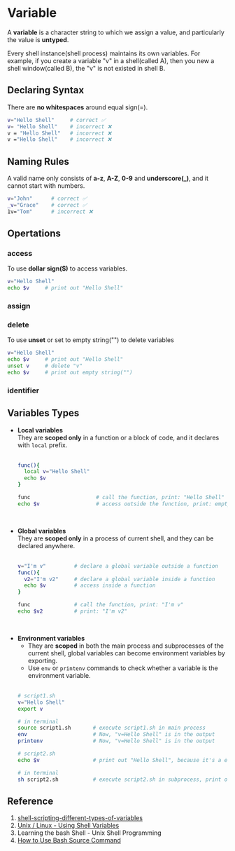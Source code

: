 # Variable
A **variable** is a character string to which we assign a value, and particularly the value is **untyped**. 

Every shell instance(shell process) maintains its own variables. For example, if you create a variable "v" in a shell(called A), then you new a shell window(called B), the "v" is not existed in shell B.

## Declaring Syntax
There are **no whitespaces** around equal sign(=).<br/>
```bash showLineNumbers
v="Hello Shell"     # correct ✅
v= "Hello Shell"    # incorrect ❌
v = "Hello Shell"   # incorrect ❌
v ="Hello Shell"    # incorrect ❌
```

## Naming Rules
A valid name only consists of **a-z**, **A-Z**, **0-9** and **underscore(_)**, and it cannot start with numbers.<br/>
```bash showLineNumbers
v="John"      # correct ✅
_v="Grace"    # correct ✅
1v="Tom"      # incorrect ❌
```

## Opertations
### access
To use **dollar sign($)** to access variables.
```bash showLineNumbers
v="Hello Shell"
echo $v     # print out "Hello Shell"
```
### assign
### delete
To use **unset** or set to empty string("") to delete variables
```bash showLineNumbers
v="Hello Shell"
echo $v     # print out "Hello Shell"
unset v     # delete "v"
echo $v     # print out empty string("")
```

### identifier


## Variables Types
- **Local variables**<br/>
They are **scoped only** in a function or a block of code, and it declares with `local` prefix.<br/><br/>
    ```bash showLineNumbers
    func(){
      local v="Hello Shell"
      echo $v               
    }
    
    func                     # call the function, print: "Hello Shell"             
    echo $v                  # access outside the function, print: empty string("")
    ```
    
<br/>

- **Global variables**<br/>
They are **scoped only** in a process of current shell, and they can be declared anywhere.<br/><br/>
    ```bash showLineNumbers
    v="I'm v"         # declare a global variable outside a function
    func(){
      v2="I'm v2"     # declare a global variable inside a function
      echo $v         # access inside a function
    }
   
    func              # call the function, print: "I'm v"             
    echo $v2          # print: "I'm v2"
    ```

<br/>

- **Environment variables**<br/>
    - They are **scoped** in both the main process and subprocesses of the current shell, global variables can become environment variables by exporting.
    - Use ` env ` or ` printenv ` commands to check whether a variable is the environment variable. <br/><br/>
    ```bash showLineNumbers
    # script1.sh
    v="Hello Shell"
    export v
    
    # in terminal
    source script1.sh       # execute script1.sh in main process
    env                     # Now, "v=Hello Shell" is in the output
    printenv                # Now, "v=Hello Shell" is in the output

    # script2.sh
    echo $v                 # print out "Hello Shell", because it's a environment variable, and visible
    
    # in terminal
    sh script2.sh           # execute script2.sh in subprocess, print out "v=Hello Shell"
    ```

## Reference
1. [shell-scripting-different-types-of-variables](https://www.geeksforgeeks.org/shell-scripting-different-types-of-variables/)
2. [Unix / Linux - Using Shell Variables](https://www.tutorialspoint.com/unix/unix-using-variables.htm)
3. Learning the bash Shell - Unix Shell Programming
4. [How to Use Bash Source Command](https://linuxhint.com/bash_source_example/)
